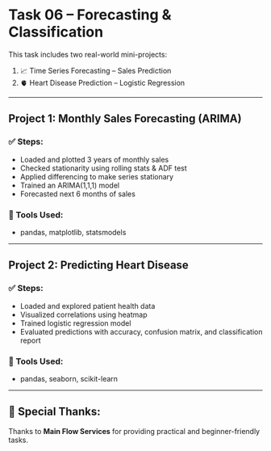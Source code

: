 # Task 06 – Forecasting & Classification

This task includes two real-world mini-projects:
1. 📈 Time Series Forecasting – Sales Prediction
2. 🫀 Heart Disease Prediction – Logistic Regression

---

## Project 1: Monthly Sales Forecasting (ARIMA)

### ✅ Steps:
- Loaded and plotted 3 years of monthly sales
- Checked stationarity using rolling stats & ADF test
- Applied differencing to make series stationary
- Trained an ARIMA(1,1,1) model
- Forecasted next 6 months of sales

### 📌 Tools Used:
- pandas, matplotlib, statsmodels

---

## Project 2: Predicting Heart Disease

### ✅ Steps:
- Loaded and explored patient health data
- Visualized correlations using heatmap
- Trained logistic regression model
- Evaluated predictions with accuracy, confusion matrix, and classification report

### 📌 Tools Used:
- pandas, seaborn, scikit-learn

---

## 🙌 Special Thanks:
Thanks to **Main Flow Services** for providing practical and beginner-friendly tasks.
